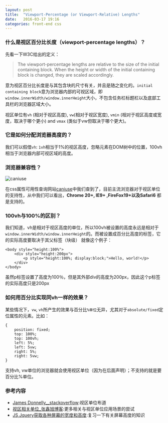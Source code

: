 ```yaml
---
layout: post
title:  "Viewport-Percentage (or Viewport-Relative) Lengths"
date:   2016-03-17 19:16
categories: front-end css
---
```


### 什么是视区百分比长度（viewport-percentage lengths）？

先看一下W3C给出的定义：

 >The viewport-percentage lengths are relative to the size of the initial containing block. When the height or width of the initial containing block is changed, they are scaled accordingly.

意为视区百分比长度是与其包含块的尺寸有关，并且是随之变化的。`initial containing block`意为浏览器内部的可视区域，即`window.innerWidth/window.innerHeight`大小，不包含任务栏标题栏以及底部工具栏的浏览器区域大小。

视区单位有`vh` (相对于视区高度), `vw`(相对于视区宽度), `vmin` (相对于视区高度或宽度，取决于哪个更小) and `vmax` (类似于vw但取决于哪个更大)。

### 它是如何分配浏览器高度的？

我们可以假借`vh`: `1vh`相当于1%的视区高度，忽略元素在DOM树中的位置，100vh相当于浏览器内部可视区域的高度。

### 浏览器兼容性？

![caniuse](http://o7ts2uaks.bkt.clouddn.com/98A8FA40-23DE-4D3B-AE9B-A434F44A5AA0.png)

在css属性可用性查询网站[caniuse](http://caniuse.com/#search=viewport%20units)中我们查到了，目前主流浏览器对于视区单位的支持性，从中我们可以看出，**Chrome 20+, IE9+ ,FireFox19+以及Safari6** 都是支持的。

### 100vh与100%的区别？

我们知道，vh是相对于视区高度的单位，所以100vh被设置的高度永远是相对于`window.innerWidth/window.innerHeight`的。而被设置成百分比高度的标签，它的实际高度要取决于其父标签（块级）
就像这个例子：

```
<body style="height:100%">
    <div style="height:200px">
        <p style="height:100%; display:block;">Hello, world!</p>
    </div>
</body>
```

虽然p标签设置了高度为100％，但是其外部div的高度为200px，因此这个p标签的实际高度只是200px

### 如何用百分比实现同vh一样的效果？

某些情况下，`vw`, `vh`所产生的效果与百分比`%单位`无异，尤其对于`absolute/fixed`定位属性的元素。比如：
```
{
    position: fixed;
    top: 100%;
    top: 100vh;
    left: 5%;
    left: 5vw;
    right: 5%;
    right: 5vw;
}
```
支持vh, vw单位的浏览器就会使用视区单位（因为在后面声明）；不支持的就是要百分比%单位。

### 参考内容

* [James Donnelly__stackoverflow](http://stackoverflow.com/questions/1575141/make-div-100-height-of-browser-window):视区单位布道
* [视区相关单位_张鑫旭博客](http://www.zhangxinxu.com/wordpress/2012/09/new-viewport-relative-units-vw-vh-vm-vmin/):更多相关与视区单位应用场景的尝试
* [JS,Jquery获取各种屏幕的宽度和高度](http://www.cnblogs.com/xiaopin/archive/2012/03/26/2418152.html):复习一下有关屏幕高度的知识